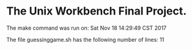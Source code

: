 # The Unix Workbench Final Project. 

The make command was run on: 
Sat Nov 18 14:29:49 CST 2017

The file guessinggame.sh has the following number of lines: 
11

